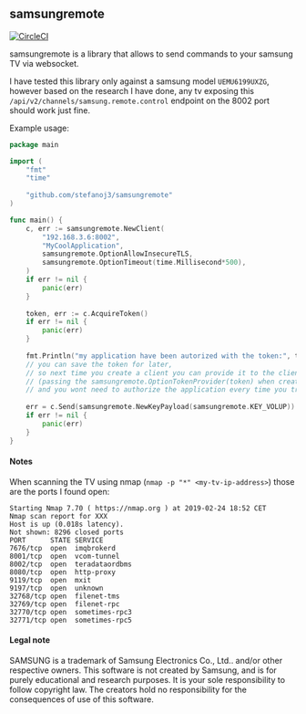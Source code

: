 ## samsungremote

[![CircleCI](https://circleci.com/gh/stefanoj3/samsungremote/tree/master.svg?style=svg)](https://circleci.com/gh/stefanoj3/samsungremote/tree/master)

samsungremote is a library that allows to send commands to your samsung TV via websocket.

I have tested this library only against a samsung model `UEMU6199UXZG`, 
however based on the research I have done, any tv exposing this `/api/v2/channels/samsung.remote.control` 
endpoint on the 8002 port should work just fine.

Example usage:
```go
package main

import (
    "fmt"
    "time"
    
    "github.com/stefanoj3/samsungremote"
)

func main() {
    c, err := samsungremote.NewClient(
        "192.168.3.6:8002",
        "MyCoolApplication",
        samsungremote.OptionAllowInsecureTLS,
        samsungremote.OptionTimeout(time.Millisecond*500),
    )
    if err != nil {
        panic(err)
    }
    
    token, err := c.AcquireToken()
    if err != nil {
        panic(err)
    }
    
    fmt.Println("my application have been autorized with the token:", token)
    // you can save the token for later,
    // so next time you create a client you can provide it to the client
    // (passing the samsungremote.OptionTokenProvider(token) when creating the client)
    // and you wont need to authorize the application every time you trigger a command 
    
    err = c.Send(samsungremote.NewKeyPayload(samsungremote.KEY_VOLUP))
    if err != nil {
        panic(err)
    }
}
``` 

#### Notes
When scanning the TV using nmap (`nmap -p "*" <my-tv-ip-address>`) those are the ports I found open:
```
Starting Nmap 7.70 ( https://nmap.org ) at 2019-02-24 18:52 CET
Nmap scan report for XXX
Host is up (0.018s latency).
Not shown: 8296 closed ports
PORT      STATE SERVICE
7676/tcp  open  imqbrokerd
8001/tcp  open  vcom-tunnel
8002/tcp  open  teradataordbms
8080/tcp  open  http-proxy
9119/tcp  open  mxit
9197/tcp  open  unknown
32768/tcp open  filenet-tms
32769/tcp open  filenet-rpc
32770/tcp open  sometimes-rpc3
32771/tcp open  sometimes-rpc5
```


#### Legal note

SAMSUNG is a trademark of Samsung Electronics Co., Ltd.. and/or other respective owners. This software is 
not created by Samsung, and is for purely educational and research purposes. 
It is your sole responsibility to follow copyright law.
The creators hold no responsibility for the consequences of use of this software.